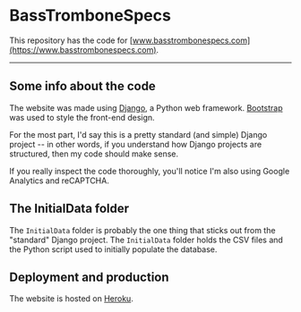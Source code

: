 # BassTromboneSpecs
This repository has the code for [www.basstrombonespecs.com](https://www.basstrombonespecs.com).

---

## Some info about the code
The website was made using [Django](https://www.djangoproject.com), a Python web framework.
[Bootstrap](https://getbootstrap.com) was used to style the front-end design.

For the most part, I'd say this is a pretty standard (and simple) Django project -- in other words, if you understand how Django projects are structured, then my code should make sense.

If you really inspect the code thoroughly, you'll notice I'm also using Google Analytics and reCAPTCHA.

## The InitialData folder
The `InitialData` folder is probably the one thing that sticks out from the "standard" Django project.
The `InitialData` folder holds the CSV files and the Python script used to initially populate the database.

## Deployment and production
The website is hosted on [Heroku](https://www.heroku.com).
